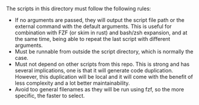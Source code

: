 The scripts in this directory must follow the following rules:

- If no arguments are passed, they will output the script file path or the external command with the default arguments. This is useful for combination with FZF (or skim in rust) and bash/zsh expansion, and at the same time, being able to repeat the last script with different arguments.
- Must be runnable from outside the script directory, which is normally the case.
- Must not depend on other scripts from this repo. This is strong and has several implications, one is that it will generate code duplication. However, this duplication will be local and it will come with the benefit of less complexity and a lot better maintainability.
- Avoid too general filenames as they will be run using fzf, so the more specific, the faster to select.
